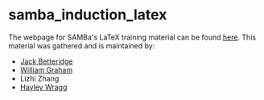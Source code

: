 # samba_induction_latex

The webpage for SAMBa's LaTeX training material can be found [here](https://jdbetteridge.github.io/samba_induction_latex/).
This material was gathered and is maintained by:
 - [Jack Betteridge](http://people.bath.ac.uk/jdb55)
 - [William Graham](http://people.bath.ac.uk/wg270)
 - Lizhi Zhang
 - [Hayley Wragg](https://people.bath.ac.uk/hw454/)
